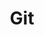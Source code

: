 ---
title: "Git"
desc: "Conceitos sobre Git: O que é e como usar"
ownUnits: [
    "fundamentals/git/readme",
    ]
---